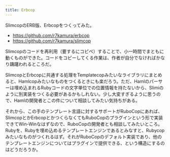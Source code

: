 ```yaml
---
title: Erbcop
---
```


SlimcopのERB版、Erbcopをつくってみた。

- <https://github.com/r7kamura/erbcop>
- <https://github.com/r7kamura/slimcop>

Slimcopのコードを再利用（要するにコピペ）することで、小一時間でまともに動くものができた。コードをコピーしてくる作業は、作者が自分でなければかなり躊躇われるところだ。

SlimcopとErbcopに共通する処理をTemplatecopみたいなライブラリにまとめると、Hamlcopみたいなものをつくるときにも楽だろう。ただ、Hamlのパーサーは埋め込まれるRubyコードの文字単位での位置情報を持たないから、Slimiのように別実装をつくる必要があるかもしれない。少し大変すぎるように思うので、Hamlの開発者とこの件について相談してみたい気持ちがある。

それから、この手のテンプレート言語に対するサポートがRuboCopにあれば、SlimcopとかErbcopとかつくらなくてもRuboCopのプラグインという形で実装できてWin-Winなはずなので、RuboCopの開発者とも相談してみたいところ。Rubyを、Rubyを埋め込めるテンプレートエンジンであるとみなすと、Rubycopみたいなものがつくれるはず。それがRuboCopのデフォルト実装であり、他のテンプレートエンジンについてはプラグインで提供できる、という構造にするのはどうだろうか。
